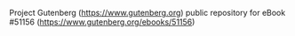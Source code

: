 Project Gutenberg (https://www.gutenberg.org) public repository for
eBook #51156 (https://www.gutenberg.org/ebooks/51156)
